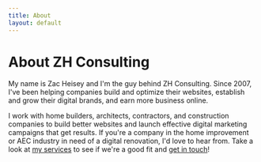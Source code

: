 ```yaml
---
title: About
layout: default
---
```


# About ZH Consulting

My name is Zac Heisey and I'm the guy behind ZH Consulting. Since 2007, I've been helping companies build and optimize their websites, establish and grow their digital brands, and earn more business online.

I work with home builders, architects, contractors, and construction companies to build better websites and launch effective digital marketing campaigns that get results. If you're a company in the home improvement or AEC industry in need of a digital renovation, I'd love to hear from. Take a look at [my services](/services) to see if we're a good fit and [get in touch](/contact)!

<!-- Featured Projects Section -->
<!-- <section id="lightbox">
	<h3>Featured Projects</h3>
	<div class="row">
		<article class="6u 12u$(xsmall) work-item">
			<a href="/images/fulls/mldbr-screenshot.png" class="image fit thumb"><img src="/images/thumbs/mldbr-logo.png" alt="" /></a>
			<h3>Murray Lampert Design, Build, Remodel</h3>
			<p>Website | Digital Strategy | Online Marketing</p>
		</article>
		<article class="6u$ 12u$(xsmall) work-item">
			<a href="/images/fulls/02.jpg" class="image fit thumb"><img src="/images/thumbs/02.jpg" alt="" /></a>
			<h3>Client 2</h3>
			<p>Business Development | On-Site Training</p>
		</article>
	</div>
</section> -->
